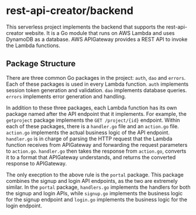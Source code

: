 # rest-api-creator/backend #

This serverless project implements the backend that supports the rest-api-creator website. It is a Go module that runs on AWS Lambda and uses DynamoDB as a database. AWS APIGateway provides a REST API to invoke the Lambda functions.

## Package Structure

There are three common Go packages in the project: `auth`, `dao` and `errors`. Each of these packages is used in every Lambda function. `auth` implements session token generation and validation. `dao` implements database queries. `errors` implements error generation and handling.

In addition to these three packages, each Lambda function has its own package named after the API endpoint that it implements. For example, the `getproject` package implements the `GET /project/{id}` endpoint. Within each of these packages, there is a `handler.go` file and an `action.go` file. `action.go` implements the actual business logic of the API endpoint. `handler.go` is in charge of parsing the HTTP request that the Lambda function receives from APIGateway and forwarding the request parameters to `action.go`. `handler.go` then takes the response from `action.go`, converts it to a format that APIGateway understands, and returns the converted response to APIGateway. 

The only execption to the above rule is the `portal` package. This package combines the signup and login API endpoints, as the two are extremely similar. In the `portal` package, `handlers.go` implements the handlers for both the signup and login APIs, while `signup.go` implements the business logic for the signup endpoint and `login.go` implements the business logic for the login endpoint.
